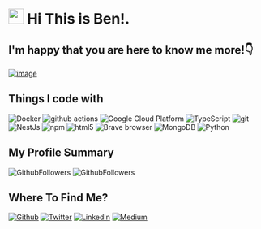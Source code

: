 
<h1><img src="https://emojis.slackmojis.com/emojis/images/1531849430/4246/blob-sunglasses.gif?1531849430" width="30"/> Hi This is Ben!.</h1>


## I'm happy that you are here to know me more!:point_down:
<!--<h3 align="center">
![image](https://user-images.githubusercontent.com/48855903/134536866-9dc48f3b-772b-4e22-ae90-6d95b66ba12f.jpg)
</h3> -->
[![image](https://user-images.githubusercontent.com/48855903/134536866-9dc48f3b-772b-4e22-ae90-6d95b66ba12f.jpg)](https://github.com/bihnix?tab=repositories)

## Things I code with
<P>
  <img alt="Docker" src="https://img.shields.io/badge/-Docker-46a2f1?style=flat-square&logo=docker&logoColor=white" />
  <img alt="github actions" src="https://img.shields.io/badge/-Github_Actions-2088FF?style=flat-square&logo=github-actions&logoColor=white" />
  <img alt="Google Cloud Platform" src="https://img.shields.io/badge/-Google_Cloud_Platform-1a73e8?style=flat-square&logo=google-cloud&logoColor=white" />
  <img alt="TypeScript" src="https://img.shields.io/badge/-TypeScript-007ACC?style=flat-square&logo=typescript&logoColor=white" />
  <img alt="git" src="https://img.shields.io/badge/-Git-F05032?style=flat-square&logo=git&logoColor=white" />
  <img alt="NestJs" src="https://img.shields.io/badge/-NestJs-ea2845?style=flat-square&logo=nestjs&logoColor=white" />
  <img alt="npm" src="https://img.shields.io/badge/-NPM-CB3837?style=flat-square&logo=npm&logoColor=white" />
  <img alt="html5" src="https://img.shields.io/badge/-HTML5-E34F26?style=flat-square&logo=html5&logoColor=white" />
  <img alt="Brave browser" src="https://img.shields.io/badge/-Brave_Browser-FB542B?style=flat-square&logo=brave&logoColor=white" />
  <img alt="MongoDB" src="https://img.shields.io/badge/-MongoDB-13aa52?style=flat-square&logo=mongodb&logoColor=white" />
  <img alt="Python" src="https://img.shields.io/badge/-MongoDB-13aa52?style=flat-square&logo=Python&logoColor=white" />
</P>

## My Profile Summary
<P>
  <img alt="GithubFollowers" src="https://img.shields.io/github/followers/bihnix?style=social" />
  <img alt="GithubFollowers" src="https://img.shields.io/github/stars/bihnix?style=social" />
  
  
</P>

## Where To Find Me?
<p><a href="https://github.com/Bihnix" target="_blank"><img alt="Github" src="https://img.shields.io/badge/GitHub-%2312100E.svg?&style=for-the-badge&logo=Github&logoColor=white" /></a> <a href="https://twitter.com/BehnamEbrahimi" target="_blank"><img alt="Twitter" src="https://img.shields.io/badge/twitter-%231DA1F2.svg?&style=for-the-badge&logo=twitter&logoColor=white" /></a> <a href="https://www.linkedin.com/in/behnam-ebrahimi-7b417473/" target="_blank"><img alt="LinkedIn" src="https://img.shields.io/badge/linkedin-%230077B5.svg?&style=for-the-badge&logo=linkedin&logoColor=white" /></a> <a href="https://medium.com/@BehnamEbrahimi" target="_blank"><img alt="Medium" src="https://img.shields.io/badge/medium-%2312100E.svg?&style=for-the-badge&logo=medium&logoColor=white" /></a>
</p>


